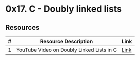 # 0x17. C - Doubly linked lists

## Resources

| #  | Resource Description                                       | Link                                                     |
|----|------------------------------------------------------------|----------------------------------------------------------|
| 1  | YouTube Video on Doubly Linked Lists in C                  | [Link](https://www.youtube.com/watch?v=k0pjD12bzP0)      |
